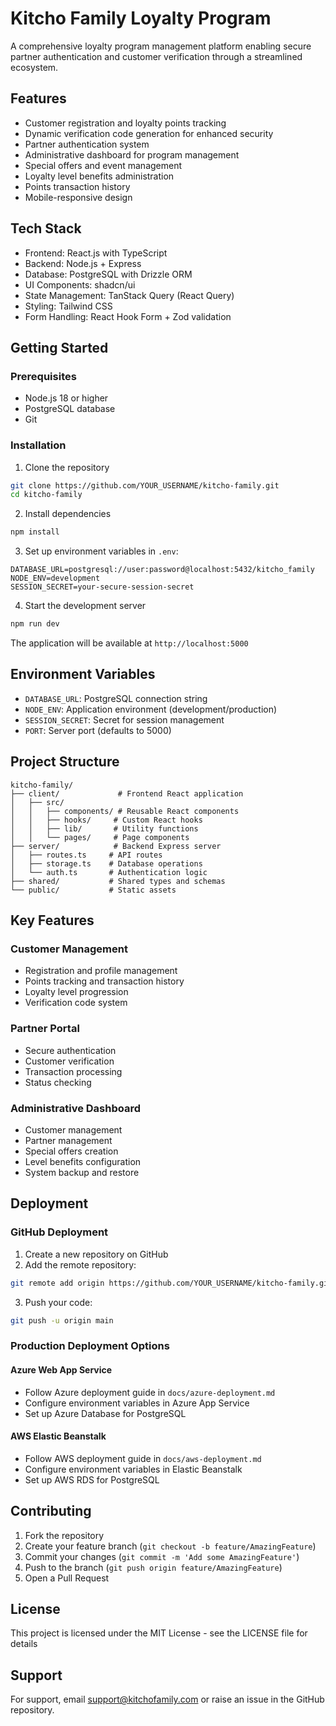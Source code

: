 # Kitcho Family Loyalty Program

A comprehensive loyalty program management platform enabling secure partner authentication and customer verification through a streamlined ecosystem.

## Features

- Customer registration and loyalty points tracking
- Dynamic verification code generation for enhanced security
- Partner authentication system
- Administrative dashboard for program management
- Special offers and event management
- Loyalty level benefits administration
- Points transaction history
- Mobile-responsive design

## Tech Stack

- Frontend: React.js with TypeScript
- Backend: Node.js + Express
- Database: PostgreSQL with Drizzle ORM
- UI Components: shadcn/ui
- State Management: TanStack Query (React Query)
- Styling: Tailwind CSS
- Form Handling: React Hook Form + Zod validation

## Getting Started

### Prerequisites

- Node.js 18 or higher
- PostgreSQL database
- Git

### Installation

1. Clone the repository
```bash
git clone https://github.com/YOUR_USERNAME/kitcho-family.git
cd kitcho-family
```

2. Install dependencies
```bash
npm install
```

3. Set up environment variables in `.env`:
```env
DATABASE_URL=postgresql://user:password@localhost:5432/kitcho_family
NODE_ENV=development
SESSION_SECRET=your-secure-session-secret
```

4. Start the development server
```bash
npm run dev
```

The application will be available at `http://localhost:5000`

## Environment Variables

- `DATABASE_URL`: PostgreSQL connection string
- `NODE_ENV`: Application environment (development/production)
- `SESSION_SECRET`: Secret for session management
- `PORT`: Server port (defaults to 5000)

## Project Structure

```
kitcho-family/
├── client/             # Frontend React application
│   ├── src/
│   │   ├── components/ # Reusable React components
│   │   ├── hooks/     # Custom React hooks
│   │   ├── lib/       # Utility functions
│   │   └── pages/     # Page components
├── server/            # Backend Express server
│   ├── routes.ts     # API routes
│   ├── storage.ts    # Database operations
│   └── auth.ts       # Authentication logic
├── shared/           # Shared types and schemas
└── public/           # Static assets
```

## Key Features

### Customer Management
- Registration and profile management
- Points tracking and transaction history
- Loyalty level progression
- Verification code system

### Partner Portal
- Secure authentication
- Customer verification
- Transaction processing
- Status checking

### Administrative Dashboard
- Customer management
- Partner management
- Special offers creation
- Level benefits configuration
- System backup and restore

## Deployment

### GitHub Deployment
1. Create a new repository on GitHub
2. Add the remote repository:
```bash
git remote add origin https://github.com/YOUR_USERNAME/kitcho-family.git
```
3. Push your code:
```bash
git push -u origin main
```

### Production Deployment Options

#### Azure Web App Service
- Follow Azure deployment guide in `docs/azure-deployment.md`
- Configure environment variables in Azure App Service
- Set up Azure Database for PostgreSQL

#### AWS Elastic Beanstalk
- Follow AWS deployment guide in `docs/aws-deployment.md`
- Configure environment variables in Elastic Beanstalk
- Set up AWS RDS for PostgreSQL

## Contributing

1. Fork the repository
2. Create your feature branch (`git checkout -b feature/AmazingFeature`)
3. Commit your changes (`git commit -m 'Add some AmazingFeature'`)
4. Push to the branch (`git push origin feature/AmazingFeature`)
5. Open a Pull Request

## License

This project is licensed under the MIT License - see the LICENSE file for details

## Support

For support, email support@kitchofamily.com or raise an issue in the GitHub repository.